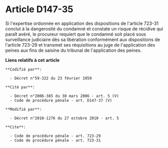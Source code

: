 # Article D147-35

Si l'expertise ordonnée en application des dispositions de l'article 723-31 conclut à la dangerosité du condamné et constate
un risque de récidive qui paraît avéré, le procureur requiert que le condamné soit placé sous surveillance judiciaire dès sa
libération conformément aux dispositions de l'article 723-29 et transmet ses réquisitions au juge de l'application des peines
aux fins de saisine du tribunal de l'application des peines.

**Liens relatifs à cet article**

	**Codifié par**:

	  - Décret n°59-322 du 23 février 1959

	**Cité par**:

	  - Décret n°2006-385 du 30 mars 2006 - art. 5 (V)
	  - Code de procédure pénale - art. D147-37 (V)

	**Modifié par**:

	  - Décret n°2010-1276 du 27 octobre 2010 - art. 5

	**Cite**:

	  - Code de procédure pénale - art. 723-29
	  - Code de procédure pénale - art. 723-31

